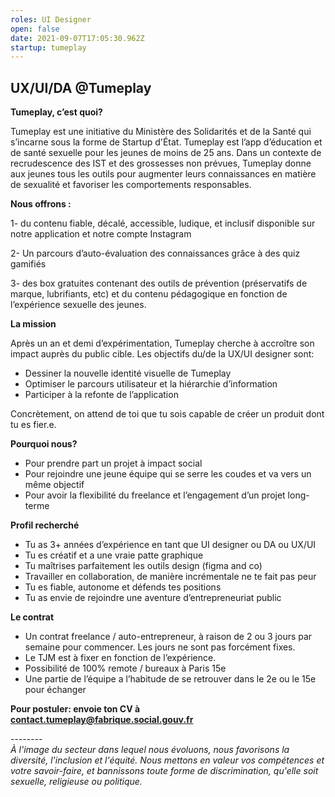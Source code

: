 ```yaml
---
roles: UI Designer
open: false
date: 2021-09-07T17:05:30.962Z
startup: tumeplay
---
```

## UX/UI/DA @Tumeplay

**Tumeplay, c’est quoi?**

Tumeplay est une initiative du Ministère des Solidarités et de la Santé qui s’incarne sous la forme de Startup d'État. Tumeplay est l’app d’éducation et de santé sexuelle pour les jeunes de moins de 25 ans. Dans un contexte de recrudescence des IST et des grossesses non prévues, Tumeplay donne aux jeunes tous les outils pour augmenter leurs connaissances en matière de sexualité et favoriser les comportements responsables. 



**Nous offrons :**

1-​ du ​contenu​ fiable, décalé, accessible, ludique, et inclusif disponible ​sur ​notre application​ et ​notre​ ​compte Instagram

2-​ Un parcours d’​auto-évaluation des connaissances​ grâce à des quiz gamifiés

3-​ des ​box gratuites​ contenant des ​outils de prévention​ (préservatifs de marque, lubrifiants, etc) et ​du contenu pédagogique​ en fonction de l’expérience sexuelle des jeunes.



**La mission**

Après un an et demi d’expérimentation, Tumeplay cherche à accroître son impact auprès du public cible. Les objectifs du/de la UX/UI designer sont:

* Dessiner la nouvelle identité visuelle de Tumeplay
* Optimiser le parcours utilisateur et la hiérarchie d’information
* Participer à la refonte de l’application

Concrètement, on attend de toi que tu sois capable de créer un produit dont tu es fier.e.



**Pourquoi nous?**

* Pour prendre part un projet à impact social
* Pour rejoindre une jeune équipe qui se serre les coudes et va vers un même objectif
* Pour avoir la flexibilité du freelance et l’engagement d’un projet long-terme 



**Profil recherché** 

* Tu as 3+ années d’expérience en tant que UI designer ou DA ou UX/UI
* Tu es créatif et a une vraie patte graphique
* Tu maîtrises parfaitement les outils design (figma and co)
* Travailler en collaboration, de manière incrémentale ne te fait pas peur
* Tu es fiable, autonome et défends tes positions 
* Tu as envie de rejoindre une aventure d’entrepreneuriat public



**Le contrat**

* Un contrat freelance / auto-entrepreneur, à raison de 2 ou 3 jours par semaine pour commencer. Les jours ne sont pas forcément fixes.
* Le TJM est à fixer en fonction de l’expérience.
* Possibilité de 100% remote / bureaux à Paris 15e 
* Une partie de l’équipe a l’habitude de se retrouver dans le 2e ou le 15e pour échanger



**Pour postuler: envoie ton CV à contact.tumeplay@fabrique.social.gouv.fr** 



\--------\
*À l'image du secteur dans lequel nous évoluons, nous favorisons la diversité, l'inclusion et l'équité. Nous mettons en valeur vos compétences et votre savoir-faire, et bannissons toute forme de discrimination, qu'elle soit sexuelle, religieuse ou politique.*
